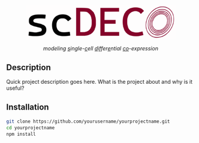 <p align="center">
  <img src="./images/scdeco_logo.svg" alt="Size Limit CLI" width="400">
</p>

<p align="center">
  <i>modeling <ins>s</ins>ingle-<ins>c</ins>ell <ins>d</ins>iffer<ins>e</ins>ntial <ins>co</ins>-expression</i>
</p>




## Description

Quick project description goes here. What is the project about and why is it useful?

## Installation

```bash
git clone https://github.com/yourusername/yourprojectname.git
cd yourprojectname
npm install


